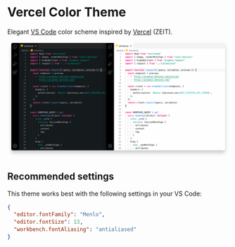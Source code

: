 # Vercel Color Theme

Elegant [VS Code](https://code.visualstudio.com/) color scheme inspired by [Vercel](https://vercel.com/) (ZEIT).

![Color theme preview](./preview.png)

## Recommended settings

This theme works best with the following settings in your VS Code:

```json
{
  "editor.fontFamily": "Menlo",
  "editor.fontSize": 13,
  "workbench.fontAliasing": "antialiased"
}
```
